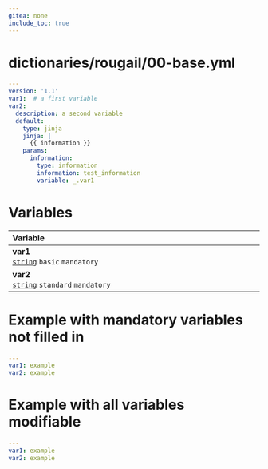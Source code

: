 ```yaml
---
gitea: none
include_toc: true
---
```

# dictionaries/rougail/00-base.yml

```yaml
---
version: '1.1'
var1:  # a first variable
var2:
  description: a second variable
  default:
    type: jinja
    jinja: |
      {{ information }}
    params:
      information:
        type: information
        information: test_information
        variable: _.var1
```
# Variables

| Variable&nbsp;&nbsp;&nbsp;&nbsp;&nbsp;&nbsp;&nbsp;&nbsp;&nbsp;&nbsp;&nbsp;&nbsp;&nbsp;&nbsp;&nbsp;&nbsp;&nbsp;&nbsp;&nbsp;&nbsp;&nbsp;&nbsp;&nbsp;&nbsp;&nbsp;&nbsp;&nbsp;&nbsp;&nbsp;&nbsp;&nbsp;&nbsp;&nbsp;&nbsp;&nbsp;&nbsp;&nbsp;&nbsp;&nbsp;&nbsp;&nbsp;&nbsp;&nbsp;&nbsp;&nbsp;&nbsp;&nbsp;&nbsp;&nbsp;&nbsp;&nbsp;&nbsp;&nbsp;&nbsp;&nbsp;&nbsp;&nbsp;&nbsp;&nbsp;&nbsp;&nbsp;&nbsp;&nbsp;&nbsp;&nbsp;&nbsp;&nbsp;&nbsp;&nbsp;&nbsp;&nbsp;&nbsp;&nbsp;&nbsp;&nbsp;&nbsp;&nbsp;&nbsp;&nbsp;&nbsp;&nbsp;&nbsp;&nbsp;&nbsp;&nbsp;&nbsp;&nbsp;&nbsp;&nbsp;&nbsp;&nbsp;&nbsp;&nbsp;&nbsp;&nbsp;&nbsp;&nbsp;&nbsp;   | Description&nbsp;&nbsp;&nbsp;&nbsp;&nbsp;&nbsp;&nbsp;&nbsp;&nbsp;&nbsp;&nbsp;&nbsp;&nbsp;&nbsp;&nbsp;&nbsp;&nbsp;&nbsp;&nbsp;&nbsp;&nbsp;&nbsp;&nbsp;&nbsp;&nbsp;&nbsp;&nbsp;&nbsp;&nbsp;&nbsp;&nbsp;&nbsp;&nbsp;&nbsp;&nbsp;&nbsp;&nbsp;&nbsp;&nbsp;&nbsp;&nbsp;&nbsp;&nbsp;&nbsp;&nbsp;&nbsp;&nbsp;&nbsp;&nbsp;&nbsp;&nbsp;&nbsp;&nbsp;&nbsp;&nbsp;&nbsp;&nbsp;&nbsp;&nbsp;&nbsp;&nbsp;&nbsp;&nbsp;&nbsp;&nbsp;&nbsp;&nbsp;&nbsp;&nbsp;&nbsp;&nbsp;&nbsp;&nbsp;&nbsp;&nbsp;&nbsp;&nbsp;&nbsp;&nbsp;&nbsp;&nbsp;&nbsp;&nbsp;&nbsp;&nbsp;&nbsp;&nbsp;&nbsp;&nbsp;&nbsp;&nbsp;&nbsp;&nbsp;&nbsp;&nbsp;   |
|------------------------------------------------------------------------------------------------------------------------------------------------------------------------------------------------------------------------------------------------------------------------------------------------------------------------------------------------------------------------------------------------------------------------------------------------------------------------------------------------------------------------------------------------------------------------------------------------------------------------|---------------------------------------------------------------------------------------------------------------------------------------------------------------------------------------------------------------------------------------------------------------------------------------------------------------------------------------------------------------------------------------------------------------------------------------------------------------------------------------------------------------------------------------------------------------------------------------------------------|
| **var1**<br/>[`string`](https://rougail.readthedocs.io/en/latest/variable.html#variables-types) `basic` `mandatory`                                                                                                                                                                                                                                                                                                                                                                                                                                                                                                    | A first variable.                                                                                                                                                                                                                                                                                                                                                                                                                                                                                                                                                                                       |
| **var2**<br/>[`string`](https://rougail.readthedocs.io/en/latest/variable.html#variables-types) `standard` `mandatory`                                                                                                                                                                                                                                                                                                                                                                                                                                                                                                 | A second variable.<br/>**Default**: issu d'un calcul.                                                                                                                                                                                                                                                                                                                                                                                                                                                                                                                                                   |


# Example with mandatory variables not filled in

```yaml
---
var1: example
var2: example
```
# Example with all variables modifiable

```yaml
---
var1: example
var2: example
```
